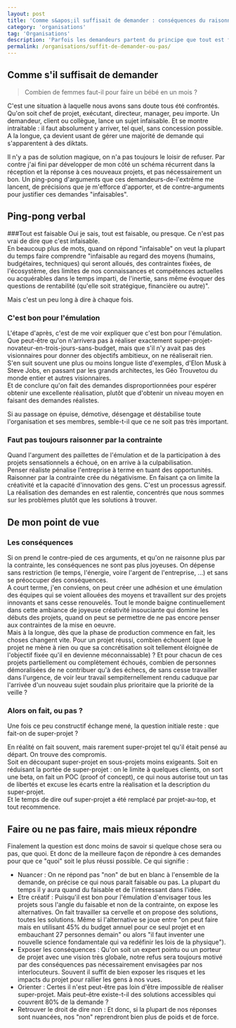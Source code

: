 ```yaml
---
layout: post
title: 'Comme s&apos;il suffisait de demander : conséquences du raisonnement par la contrainte'
category: 'organisations'
tag: 'Organisations'
description: 'Parfois les demandeurs partent du principe que tout est faisable, sans tenir compte des avis des experts. Comment alors réagir à ces demandes infaisables ?'
permalink: /organisations/suffit-de-demander-ou-pas/
---
```


## Comme s'il suffisait de demander
> Combien de femmes faut-il pour faire un bébé en un mois ?

C'est une situation à laquelle nous avons sans doute tous été confrontés. Qu'on soit chef de projet, exécutant, directeur, manager, peu importe. Un demandeur, client ou collègue, lance un sujet infaisable. Et se montre intraitable : il faut absolument y arriver, tel quel, sans concession possible.   
A la longue, ça devient usant de gérer une majorité de demande qui s'apparentent à des diktats.   

Il n'y a pas de solution magique, on n'a pas toujours le loisir de refuser. Par contre j'ai fini par développer de mon côté un schéma récurrent dans la réception et la réponse à ces nouveaux projets, et pas nécessairement un bon. Un ping-pong d'arguments que ces demandeurs-de-l'extrême me lancent, de précisions que je m'efforce d'apporter, et de contre-arguments pour justifier ces demandes "infaisables".

## Ping-pong verbal
###Tout est faisable
Oui je sais, tout est faisable, ou presque. Ce n'est pas vrai de dire que c'est infaisable.    
En beaucoup plus de mots, quand on répond "infaisable" on veut la plupart du temps faire comprendre "infaisable au regard des moyens (humains, budgétaires, techniques) qui seront alloués, des contraintes fixées, de l'écosystème, des limites de nos connaissances et compétences actuelles ou acquérables dans le temps imparti, de l'inertie, sans même évoquer des questions de rentabilité (qu'elle soit stratégique, financière ou autre)".  

Mais c'est un peu long à dire à chaque fois.

### C'est bon pour l'émulation
L'étape d'après, c'est de me voir expliquer que c'est bon pour l'émulation. Que peut-être qu'on n'arrivera pas à réaliser exactement super-projet-novateur-en-trois-jours-sans-budget, mais que s'il n'y avait pas des visionnaires pour donner des objectifs ambitieux, on ne réaliserait rien.   
S'en suit souvent une plus ou moins longue liste d'exemples, d'Elon Musk à Steve Jobs, en passant par les grands architectes, les Géo Trouvetou du monde entier et autres visionnaires.   
Et de conclure qu'on fait des demandes disproportionnées pour espérer obtenir une excellente réalisation, plutôt que d'obtenir un niveau moyen en faisant des demandes réalistes.   

Si au passage on épuise, démotive, désengage et déstabilise toute l'organisation et ses membres, semble-t-il que ce ne soit pas très important. 

### Faut pas toujours raisonner par la contrainte
Quand l'argument des paillettes de l'émulation et de la participation à des projets sensationnels a échoué, on en arrive à la culpabilisation.   
Penser réaliste pénalise l'entreprise à terme en tuant des opportunités. Raisonner par la contrainte crée du négativisme. En faisant ça on limite la créativité et la capacité d'innovation des gens. C'est un processus agressif. La réalisation des demandes en est ralentie, concentrés que nous sommes sur les problèmes plutôt que les solutions à trouver.

## De mon point de vue
### Les conséquences
Si on prend le contre-pied de ces arguments, et qu'on ne raisonne plus par la contrainte, les conséquences ne sont pas plus joyeuses. On dépense sans restriction (le temps, l'énergie, voire l'argent de l'entreprise, ...) et sans se préoccuper des conséquences.   
A court terme, j'en conviens, on peut créer une adhésion et une émulation des équipes qui se voient allouées des moyens et travaillent sur des projets innovants et sans cesse renouvelés. Tout le monde baigne continuellement dans cette ambiance de joyeuse créativité insouciante qui domine les débuts des projets, quand on peut se permettre de ne pas encore penser aux contraintes de la mise en oeuvre.   
Mais à la longue, dès que la phase de production commence en fait, les choses changent vite. Pour un projet réussi, combien échouent (que le projet ne mène à rien ou que sa concrétisation soit tellement éloignée de l'objectif fixée qu'il en devienne méconnaissable) ? Et pour chacun de ces projets partiellement ou complètement échoués, combien de personnes démoralisées de ne contribuer qu'à des échecs, de sans cesse travailler dans l'urgence, de voir leur travail sempiternellement rendu caduque par l'arrivée d'un nouveau sujet soudain plus prioritaire que la priorité de la veille ? 

### Alors on fait, ou pas ?
Une fois ce peu constructif échange mené, la question initiale reste : que fait-on de super-projet ? 

En réalité on fait souvent, mais rarement super-projet tel qu'il était pensé au départ. On trouve des compromis.    
Soit en découpant super-projet en sous-projets moins exigeants. Soit en réduisant la portée de super-projet : on le limite à quelques clients, on sort une beta, on fait un POC (proof of concept), ce qui nous autorise tout un tas de libertés et excuse les écarts entre la réalisation et la description du super-projet.   
Et le temps de dire ouf super-projet a été remplacé par projet-au-top, et tout recommence.

## Faire ou ne pas faire, mais mieux répondre
Finalement la question est donc moins de savoir si quelque chose sera ou pas, que quoi. Et donc de la meilleure façon de répondre à ces demandes pour que ce "quoi" soit le plus réussi possible. Ce qui signifie : 
* Nuancer : On ne répond pas "non" de but en blanc à l'ensemble de la demande, on précise ce qui nous parait faisable ou pas. La plupart du temps il y aura quand du faisable et de l'intéressant dans l'idée.
* Etre créatif : Puisqu'il est bon pour l'émulation d'envisager tous les projets sous l'angle du faisable et non de la contrainte, on expose les alternatives. On fait travailler sa cervelle et on propose des solutions, toutes les solutions. Même si l'alternative se joue entre "on peut faire mais en utilisant 45% du budget annuel pour ce seul projet et en embauchant 27 personnes demain" ou  alors "il faut inventer une nouvelle science fondamentale qui va redéfinir les lois de la physique").
* Exposer les conséquences : Qu'on soit un expert pointu ou un porteur de projet avec une vision très globale, notre refus sera toujours motivé par des conséquences pas nécessairement envisagées par nos interlocuteurs. Souvent il suffit de bien exposer les risques et les impacts du projet pour rallier les gens à nos vues.
* Orienter : Certes il n'est peut-être pas loin d'être impossible de réaliser super-projet. Mais peut-être existe-t-il des solutions accessibles qui couvrent 80% de la demande ? 
* Retrouver le droit de dire non : Et donc, si la plupart de nos réponses sont nuancées, nos "non" reprendront bien plus de poids et de force. 
